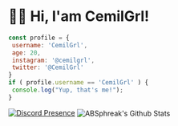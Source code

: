 # 👋🏻 Hi, I'am CemilGrl!
  
 ```javascript
const profile = {
  username: 'CemilGrl',
  age: 20,
  instagram: '@cemilgrl',
  twitter: '@CemilGrl'
}
if ( profile.username == 'CemilGrl' ) {
  console.log("Yup, that's me!");
}
```
 [![Discord Presence](https://lanyard.cnrad.dev/api/378974293507440640)](https://discord.com/users/378974293507440640)
<img align="center" src="https://github-readme-stats.vercel.app/api?username=CemilGrl&include_all_commits=true&count_private=true&show_icons=true&line_height=20&title_color=7A7ADB&icon_color=2234AE&text_color=D3D3D3&bg_color=0,000000,130F40" alt="ABSphreak's Github Stats">
